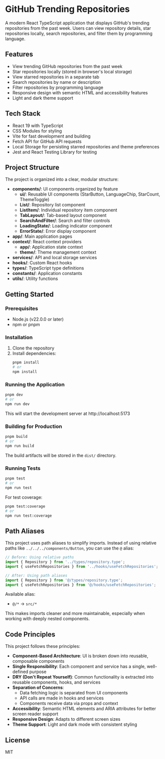 # GitHub Trending Repositories

A modern React TypeScript application that displays GitHub's trending repositories from the past week. Users can view repository details, star repositories locally, search repositories, and filter them by programming language.

## Features

- View trending GitHub repositories from the past week
- Star repositories locally (stored in browser's local storage)
- View starred repositories in a separate tab
- Search repositories by name or description
- Filter repositories by programming language
- Responsive design with semantic HTML and accessibility features
- Light and dark theme support

## Tech Stack

- React 19 with TypeScript
- CSS Modules for styling
- Vite for fast development and building
- Fetch API for GitHub API requests
- Local Storage for persisting starred repositories and theme preferences
- Jest and React Testing Library for testing

## Project Structure

The project is organized into a clear, modular structure:

- **components/**: UI components organized by feature
  - **ui/**: Reusable UI components (StarButton, LanguageChip, StarCount, ThemeToggle)
  - **List/**: Repository list component
  - **ListItem/**: Individual repository item component
  - **TabLayout/**: Tab-based layout component
  - **SearchAndFilter/**: Search and filter controls
  - **LoadingState/**: Loading indicator component
  - **ErrorState/**: Error display component
- **app/**: Main application pages
- **context/**: React context providers
  - **app/**: Application state context
  - **theme/**: Theme management context
- **services/**: API and local storage services
- **hooks/**: Custom React hooks
- **types/**: TypeScript type definitions
- **constants/**: Application constants
- **utils/**: Utility functions

## Getting Started

### Prerequisites

- Node.js (v22.0.0 or later)
- npm or pnpm

### Installation

1. Clone the repository
2. Install dependencies:
   ```bash
   pnpm install
   # or
   npm install
   ```

### Running the Application

```bash
pnpm dev
# or
npm run dev
```

This will start the development server at http://localhost:5173

### Building for Production

```bash
pnpm build
# or
npm run build
```

The build artifacts will be stored in the `dist/` directory.

### Running Tests

```bash
pnpm test
# or
npm run test
```

For test coverage:

```bash
pnpm test:coverage
# or
npm run test:coverage
```

## Path Aliases

This project uses path aliases to simplify imports. Instead of using relative paths like `../../../components/Button`, you can use the `@` alias:

```typescript
// Before: Using relative paths
import { Repository } from '../types/repository.type';
import { useFetchRepositories } from '../hooks/useFetchRepositories';

// After: Using path aliases
import { Repository } from '@/types/repository.type';
import { useFetchRepositories } from '@/hooks/useFetchRepositories';
```

Available alias:

- `@/*` → `src/*`

This makes imports cleaner and more maintainable, especially when working with deeply nested components.

## Code Principles

This project follows these principles:

- **Component-Based Architecture**: UI is broken down into reusable, composable components
- **Single Responsibility**: Each component and service has a single, well-defined purpose
- **DRY (Don't Repeat Yourself)**: Common functionality is extracted into reusable components, hooks, and services
- **Separation of Concerns**:
  - Data fetching logic is separated from UI components
  - API calls are made in hooks and services
  - Components receive data via props and context
- **Accessibility**: Semantic HTML elements and ARIA attributes for better screen reader support
- **Responsive Design**: Adapts to different screen sizes
- **Theme Support**: Light and dark mode with consistent styling

## License

MIT
